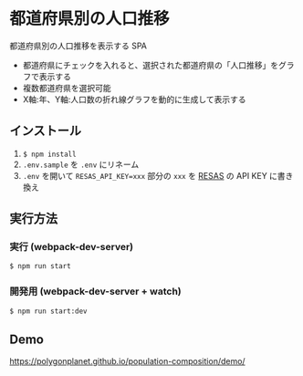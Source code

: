 # 都道府県別の人口推移

都道府県別の人口推移を表示する SPA

- 都道府県にチェックを入れると、選択された都道府県の「人口推移」をグラフで表示する
- 複数都道府県を選択可能
- X軸:年、Y軸:人口数の折れ線グラフを動的に生成して表示する

## インストール

1. `$ npm install`
2. `.env.sample` を `.env` にリネーム
3. `.env` を開いて `RESAS_API_KEY=xxx` 部分の `xxx` を [RESAS](https://opendata.resas-portal.go.jp/) の API KEY に書き換え

## 実行方法

### 実行 (webpack-dev-server)

```bash
$ npm run start
```

### 開発用 (webpack-dev-server + watch)

```bash
$ npm run start:dev
```

## Demo

https://polygonplanet.github.io/population-composition/demo/
